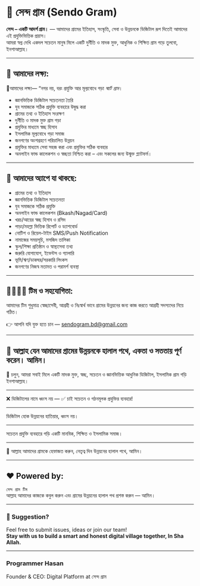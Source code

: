 # 🌾 সেন্দ গ্রাম (Sendo Gram)

**সেন্দ – একটি আদর্শ গ্রাম।** — আমাদের গ্রামের ইতিহাস, সংস্কৃতি, সেবা ও উন্নয়নকে ডিজিটাল রূপ দিতেই আমাদের এই প্রযুক্তিভিত্তিক প্রয়াস।  
আমরা স্বপ্ন দেখি একদল সচেতন মানুষ মিলে একটি দুর্নীতি ও মাদক মুক্ত, আধুনিক ও শিক্ষিত গ্রাম গড়ে তুলবো, ইনশাআল্লাহ।

---

## 🎯 আমাদের লক্ষ্য:
🎯আমাদের লক্ষ্য—
“নগর নয়, বরং প্রযুক্তি আর মূল্যবোধে গড়া *স্মার্ট গ্রাম*।
* জ্ঞানভিত্তিক ডিজিটাল সচেতনতা তৈরি
* যুব সমাজকে সঠিক প্রযুক্তি ব্যবহারে উদ্বুদ্ধ করা
* গ্রামের তথ্য ও ইতিহাস সংরক্ষণ
* দুর্নীতি ও মাদক মুক্ত গ্রাম গড়া
* প্রযুক্তির মাধ্যমে স্বচ্ছ হিসাব
* ইসলামিক মূল্যবোধে গড়া সমাজ
* জনগণের অংশগ্রহণে পরিচালিত উন্নয়ন
* প্রযুক্তির মাধ্যমে সেবা সহজ করা এবং প্রযুক্তির সঠিক ব্যবহার
* অনলাইন ফান্ড কালেকশন ও স্বচ্ছতা নিশ্চিত করা
  – এবং সকলের জন্য উন্মুক্ত প্ল্যাটফর্ম।

---

## 📱 আমাদের অ্যাপে যা থাকছে:
- গ্রামের তথ্য ও ইতিহাস
- জ্ঞানভিত্তিক ডিজিটাল সচেতনতা
- যুব সমাজকে সঠিক প্রযুক্তি
- অনলাইন ফান্ড কালেকশন (Bkash/Nagad/Card)
- খরচ/আয়ের স্বচ্ছ হিসাব ও রসিদ
- পাড়া/মহল্লা ভিত্তিক রিপোর্ট ও ড্যাশবোর্ড
- নোটিশ ও রিয়েল-টাইম SMS/Push Notification
- নামাজের সময়সূচি, মসজিদ তালিকা
- স্কুল/শিক্ষা প্রতিষ্ঠান ও স্বাস্থ্যসেবা তথ্য
- জরুরি যোগাযোগ, ইভেন্টস ও গ্যালারি
- ভূমি/ঋণ/ডাকঘর/সরকারি লিংকস
- জনগণের নিজস্ব মতামত ও পরামর্শ ব্যবস্থা

---

## 👨‍👩‍👧‍👦 টিম ও সহযোগিতা:
আমাদের টিম শুধুমাত্র স্বেচ্ছাসেবী, আগ্রহী ও নিঃস্বার্থ ভাবে গ্রামের উন্নয়নের জন্য কাজ করতে আগ্রহী সদস্যদের নিয়ে গঠিত।

👉 আপনি যদি যুক্ত হতে চান — [sendogram.bd@gmail.com](#)

---

🤲 আল্লাহ যেন আমাদের গ্রামের উন্নয়নকে হালাল পথে, একতা ও সততায় পূর্ণ করেন।
আমিন।
---

📌 চলুন, আমরা সবাই মিলে একটি মাদক মুক্ত, স্বচ্ছ, সচেতন ও জ্ঞানভিত্তিক আধুনিক ডিজিটাল, ইসলামিক গ্রাম গড়ি ইনশাআল্লাহ।

---
❌ ডিজিটালের নামে ধ্বংস নয় — ✅ চাই সচেতন ও গঠনমূলক প্রযুক্তির ব্যবহার!

---
ডিজিটাল হোক উন্নয়নের হাতিয়ার, ধ্বংস নয়।

---
সচেতন প্রযুক্তি ব্যবহারে গড়ি একটি মানবিক, শিক্ষিত ও ইসলামিক সমাজ।

---
🤲 আল্লাহ আমাদের গ্রামকে হেফাজত করুন, নেতৃত্ব দিন উন্নয়নের হালাল পথে, আমিন।

---

## ❤️ Powered by:
`সেন্দ গ্রাম টিম`  
আল্লাহ আমাদের কাজকে কবুল করুন এবং গ্রামের উন্নয়নের হালাল পথ প্রশস্ত করুন — আমিন।

---

### 📌 Suggestion?
Feel free to submit issues, ideas or join our team!  
**Stay with us to build a smart and honest digital village together, In Sha Allah.**

---
### Programmer Hasan
Founder & CEO: Digital Platform at সেন্দ গ্রাম
